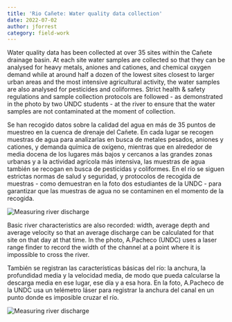 ```yaml
---
title: 'Rio Cañete: Water quality data collection'
date: 2022-07-02
author: jforrest
category: field-work
---
```



Water quality data has been collected at over 35 sites within the Cañete drainage basin. At each site water samples are collected so that they can be analysed for heavy metals, aniones and cationes, and chemical oxygen demand while at around half a dozen of the lowest sites closest to larger urban areas and the most intensive agricultural activity, the water samples are also analysed for pesticides and coliformes. Strict health & safety regulations and sample collection protocols are followed - as demonstrated in the photo by two UNDC students - at the river to ensure that the water samples are not contaminated at the moment of collection.

Se han recogido datos sobre la calidad del agua en más de 35 puntos de muestreo en la cuenca de drenaje del Cañete. En cada lugar se recogen muestras de agua para analizarlas en busca de metales pesados, aniones y cationes, y demanda química de oxígeno, mientras que en alrededor de media docena de los lugares más bajos y cercanos a las grandes zonas urbanas y a la actividad agrícola más intensiva, las muestras de agua también se recogan en busca de pesticidas y coliformes. En el río se siguen estrictas normas de salud y seguridad, y protocolos de recogida de muestras - como demuestran en la foto dos estudiantes de la UNDC - para garantizar que las muestras de agua no se contaminen en el momento de la recogida.

![Measuring river discharge](/assets/posts/1Watercollection.JPG)


Basic river characteristics are also recorded: width, average depth and average velocity so that an average discharge can be calculated for that site on that day at that time. In the photo, A.Pacheco (UNDC) uses a laser range finder to record the width of the channel at a point where it is impossible to cross the river.

También se registran las características básicas del río: la anchura, la profundidad media y la velocidad media, de modo que pueda calcularse la descarga media en ese lugar, ese día y a esa hora. En la foto, A.Pacheco de la UNDC usa un telémetro láser para registrar la anchura del canal en un punto donde es imposible cruzar el río.

![Measuring river discharge](/assets/posts/1Width.JPG)



